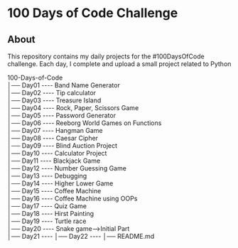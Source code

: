# 100 Days of Code Challenge

## About
This repository contains my daily projects for the #100DaysOfCode challenge. 
Each day, I complete and upload a small project related to Python

100-Days-of-Code                                                                                                                                             
│── Day01 ---- Band Name Generator                                                                                                                                       
│── Day02 ---- Tip calculator                                                                                                                                            
│── Day03 ---- Treasure Island                                                                                                                                                           
│── Day04 ---- Rock, Paper, Scissors Game                                                                                                                                                                            
│── Day05 ---- Password Generator                                                                                                                                                                                    
│── Day06 ---- Reeborg World Games on Functions                                                                                                                                                                      
│── Day07 ---- Hangman Game                                                                                                                                                                                          
│── Day08 ---- Caesar Cipher                                                                                                                                                                                     
│── Day09 ---- Blind Auction Project                                                                                                                                                                                
│── Day10 ---- Calculator Project                                                                                                                                                                                   
│── Day11 ---- Blackjack Game                                                                                                                                                                                       
│── Day12 ---- Number Guessing Game                                                                                                                                                                                  
│── Day13 ---- Debugging                                                                                                                                                                                             
│── Day14 ---- Higher Lower Game                                                                                                                                                                                    
│── Day15 ---- Coffee Machine                                                                                                                                                                                        
│── Day16 ---- Coffee Machine using OOPs                                                                                                                                                                           
│── Day17 ---- Quiz Game                                                                                                                                                                                          
│── Day18 ---- Hirst Painting                                                                                                                                                                                      
│── Day19 ---- Turtle race                                                                                                                                                                                          
│── Day20 ---- Snake game-->Initial Part                                                                                                                                                                           
│── Day21 ---- 
│── Day22 ---- 
│── README.md
